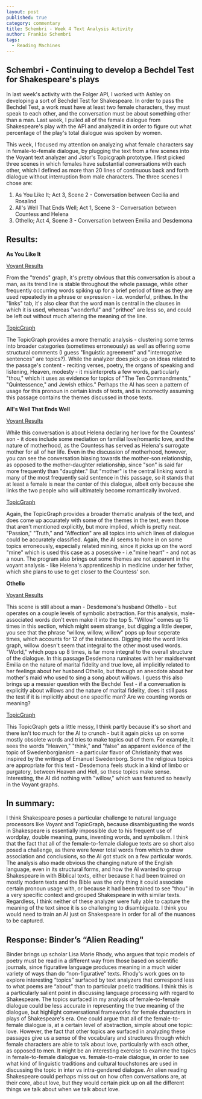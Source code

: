 ```yaml
---
layout: post
published: true
category: commentary
title: Schembri - Week 4 Text Analysis Activity
author: Frankie Schembri
tags:
  - Reading Machines
---
```

## Schembri - Continuing to develop a Bechdel Test for Shakespeare's plays

In last week's activity with the Folger API, I worked with Ashley on developing a sort of Bechdel Test for Shakespeare. In order to pass the Bechdel Test, a work must have at least two female characters, they must speak to each other, and the conversation must be about something other than a man. Last week, I pulled all of the female dialogue from Shakespeare's play with the API and analyzed it in order to figure out what percentage of the play's total dialogue was spoken by women. 

This week, I focused my attention on analyzing what female characters say in female-to-female dialogue, by plugging the text from a few scenes into the Voyant text analyzer and Jstor's Topicgraph prototype. I first picked three scenes in which females have substantial conversations with each other, which I defined as more than 20 lines of continuous back and forth dialogue without interruption from male characters. The three scenes I chose are:

1. As You Like It; Act 3, Scene 2 - Conversation between Cecilia and Rosalind
2. All's Well That Ends Well; Act 1, Scene 3 - Conversation between Countess and Helena
3. Othello; Act 4, Scene 3 - Conversation between Emilia and Desdemona

## Results:

**As You Like It**

[Voyant Results](http://voyant-tools.org/?corpus=b1509e1d4bd3ee86edf57d0babec8f34)

From the "trends" graph, it's pretty obvious that this conversation is about a man, as its trend line is stable throughout the whole passage, while other frequently occurring words spiking up for a brief period of time as they are used repeatedly in a phrase or expression - i.e. wonderful, prithee. In the "links" tab, it's also clear that the word man is central in the clauses in which it is used, whereas "wonderful" and "prithee" are less so, and could be left out without much altering the meaning of the line.

[TopicGraph](https://labs.jstor.org/topicgraph/monograph/2cb2170fac900dd654377d95a3778b6a)
    
The TopicGraph provides a more thematic analysis - clustering some terms into broader categories (sometimes erroneously) as well as offering some structural comments (I guess "linguistic
agreement" and "interrogative sentences" are topics?). While the analyzer does pick up on ideas related to the passage's content - reciting verses, poetry, the organs of speaking and listening, Heaven, modesty - it misinterprets a few words, particularly "thou," which it uses as evidence for topics of "The Ten Commandments," "Quintessence," and Jewish ethics." Perhaps the AI has seen a pattern of usage for this pronoun in certain kinds of texts, and is incorrectly assuming this passage contains the themes discussed in those texts. 

**All's Well That Ends Well**

[Voyant Results](http://voyant-tools.org/?corpus=ebe19a0c4cc7bb7d4171d8271167a734)

While this conversation is about Helena declaring her love for the Countess' son - it does include some mediation on familial love/romantic love, and the nature of motherhood, as the Countess has served as Helena's surrogate mother for all of her life. Even in the discussion of motherhood, however, you can see the conversation biasing towards the mother-son relationship, as opposed to the mother-daughter relationship, since "son" is said far more frequently than "daughter." But "mother" is the central linking word is many of the most frequently said sentence in this passage, so it stands that at least a female is near the center of this dialogue, albeit only because she links the two people who will ultimately become romantically involved.

[TopicGraph](https://labs.jstor.org/topicgraph/monograph/e5aa0d7f4234df91f896bc556c72fdfe)

Again, the TopicGraph provides a broader thematic analysis of the text, and does come up accurately with some of the themes in the text, even those that aren't mentioned explicitly, but more implied, which is pretty neat. "Passion," "Truth," and "Affection" are all topics into which lines of dialogue could be accurately classified. Again, the AI seems to hone in on some topics erroneously, especially related mining, since it picks up on the word "mine" which is used this case as a posessive - i.e."mine heart" - and not as a noun. The program also brings out some themes are not apparent in the voyant analysis - like Helena's apprenticeship in medicine under her father, which she plans to use to get closer to the Countess' son. 

**Othello**

[Voyant Results](http://voyant-tools.org/?corpus=f240d6108989c8a890f484e0461f5490)

This scene is still about a man - Desdemona's husband Othello - but operates on a couple levels of symbolic abstraction. For this analysis, male-associated words don't even make it into the top 5. "Willow" comes up 15 times in this section, which might seem strange, but digging a little deeper, you see that the phrase "willow, willow, willow" pops up four seperate times, which accounts for 12 of the instances. Digging into the word links graph, willow doesn't seem that integral to the other most used words. "World," which pops up 8 times, is far more integral to the overall structure of the dialogue. In this passage Desdemona ruminates with her maidservant Emilia on the nature of marital fidelity and true love, all implicitly related to her feelings about her husband Othello, but through an anecdote about her mother's maid who used to sing a song about willows. I guess this also brings up a messier question with the Bechdel Test - if a conversation is explicitly about willows and the nature of marital fidelity, does it still pass the test if it is implicitly about one specific man? Are we counting words or meaning? 

[TopicGraph](https://labs.jstor.org/topicgraph/monograph/7dcd58e583a6b611764fcdbb55cf5c3c)

This TopicGraph gets a little messy, I think partly because it's so short and there isn't too much for the AI to crunch - but it again picks up on some mostly obsolete words and tries to make topics out of them. For example, it sees the words "Heaven," "think," and "false" as apparent evidence of the topic of Swedenborgianism - a particular flavor of Christianity that was inspired by the writings of Emanuel Swedenborg. Some the religious topics are appropriate for this text - Desdemona feels stuck in a kind of limbo or purgatory, between Heaven and Hell, so these topics make sense. Interesting, the AI did nothing with "willow," which was featured so heavily in the Voyant graphs. 


## In summary:

I think Shakespeare poses a particular challenge to natural language processors like Voyant and TopicGraph, because disambiguating the words in Shakespeare is essentially impossible due to his frequent use of wordplay, double meaning, puns, inventing words, and symbolism. I think that the fact that all of the female-to-female dialogue texts are so short also posed a challenge, as there were fewer total words from which to draw association and conclusions, so the AI got stuck on a few particular words. The analysis also made obvious the changing nature of the English language, even in its structural forms, and how the AI wanted to group Shakespeare in with Biblical texts, either because it had been trained on mostly modern texts and the Bible was the only thing it could associate certain pronoun usage with, or because it had been trained to see "thou" in a very specific context and grouped Shakespeare in with similar texts. Regardless, I think neither of these analyzer were fully able to capture the meaning of the text since it is so challenging to disambiguate. I think you would need to train an AI just on Shakespeare in order for all of the nuances to be captured. 

## Response: Binder’s “Alien Reading"

Binder brings up scholar Lisa Marie Rhody, who argues that topic models of poetry must be read in a different way from those based on scientific journals, since figurative language produces meaning in a much wider variety of ways than do “non-figurative” texts. Rhody's work goes on to explore interesting “topics” surfaced by text analyzers that correspond less to what poems are “about” than to particular poetic traditions. I think this is a particularly salient point in discussing language processing with regard to Shakespeare. The topics surfaced in my analysis of female-to-female dialogue could be less accurate in representing the true meaning of the dialogue, but highlight conversational frameworks for female characters in plays of Shakespeare's era. One could argue that all of the female-to-female dialogue is, at a certain level of abstraction, simple about one topic: love. However, the fact that other topics are surfaced in analyzing these passages give us a sense of the vocabulary and structures through which female characters are able to talk about love, particularly with each other, as opposed to men. It might be an interesting exercise to examine the topics in female-to-female dialogue vs. female-to-male dialogue, in order to see what kind of linguistic traditions and cultural touchstones are used in discussing the topic in inter vs intra-gendered dialogue. An alien reading Shakespeare could perhaps miss out on how often conversations are, at their core, about love, but they would certain pick up on all the different things we talk about when we talk about love.
